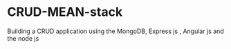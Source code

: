 # CRUD-MEAN-stack
Building a CRUD application using the MongoDB, Express js , Angular js and the node js
